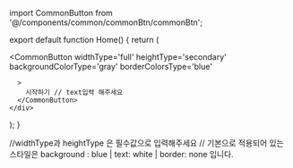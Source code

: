 import CommonButton from '@/components/common/commonBtn/commonBtn';

export default function Home() {
  return (
    <div>
      <CommonButton
        widthType='full'
        heightType='secondary'
        backgroundColorType='gray'
        borderColorsType='blue'
        
      >
        시작하기 // text입력 해주세요
      </CommonButton>
    </div>
  );
}


//widthType과 heightType 은 필수값으로 입력해주세요
// 기본으로 적용되어 있는 스타일은 background : blue | text: white | border: none 입니다.
